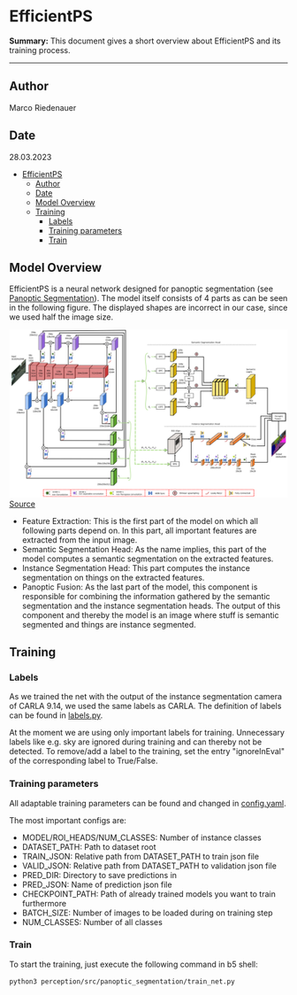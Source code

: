 # EfficientPS

**Summary:** This document gives a short overview about EfficientPS and its training process.

---

## Author

Marco Riedenauer

## Date

28.03.2023

<!-- TOC -->
* [EfficientPS](#efficientps)
  * [Author](#author)
  * [Date](#date)
  * [Model Overview](#model-overview)
  * [Training](#training)
    * [Labels](#labels)
    * [Training parameters](#training-parameters)
    * [Train](#train)
<!-- TOC -->

## Model Overview

EfficientPS is a neural network designed for panoptic segmentation
(see [Panoptic Segmentation](../03_research/02_perception/03_first_implementation_plan.md#panoptic-segmentation)).
The model itself consists of 4 parts as can be seen in the following figure. The displayed shapes are incorrect in our
case, since we used half the image size.

![EfficientPS Structure](../00_assets/efficientps_structure.png)
[Source](https://arxiv.org/pdf/2004.02307.pdf)

* Feature Extraction:
  This is the first part of the model on which all following parts depend on. In this part, all important features are
  extracted from the input image.
* Semantic Segmentation Head: As the name implies, this part of the model computes a semantic segmentation on the
  extracted features.
* Instance Segmentation Head: This part computes the instance segmentation on things on the extracted features.
* Panoptic Fusion: As the last part of the model, this component is responsible for combining the information gathered
  by the semantic segmentation and the instance segmentation heads. The output of this component and thereby the model
  is an image where stuff is semantic segmented and things are instance segmented.

## Training

### Labels

As we trained the net with the output of the instance segmentation camera of CARLA 9.14, we used the same labels as
CARLA. The definition of labels can be found in
[labels.py](../../code/perception/src/panoptic_segmentation/preparation/labels.py).

At the moment we are using only important labels for training. Unnecessary labels like e.g. sky are ignored during
training and can thereby not be detected. To remove/add a label to the training, set the entry "ignoreInEval" of the
corresponding label to True/False.

### Training parameters

All adaptable training parameters can be found and changed in
[config.yaml](../../code/perception/src/panoptic_segmentation/config.yaml).

The most important configs are:

* MODEL/ROI_HEADS/NUM_CLASSES: Number of instance classes
* DATASET_PATH: Path to dataset root
* TRAIN_JSON: Relative path from DATASET_PATH to train json file
* VALID_JSON: Relative path from DATASET_PATH to validation json file
* PRED_DIR: Directory to save predictions in
* PRED_JSON: Name of prediction json file
* CHECKPOINT_PATH: Path of already trained models you want to train furthermore
* BATCH_SIZE: Number of images to be loaded during on training step
* NUM_CLASSES: Number of all classes

### Train

To start the training, just execute the following command in b5 shell:

```shell
python3 perception/src/panoptic_segmentation/train_net.py
```
